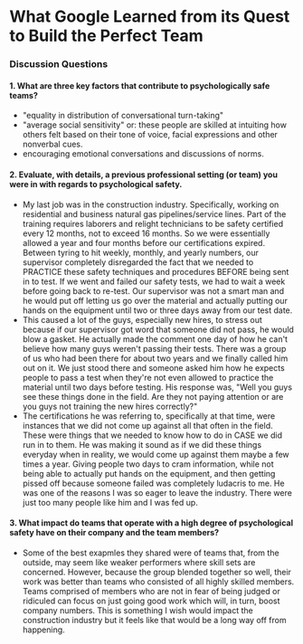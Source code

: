 # What Google Learned from its Quest to Build the Perfect Team

### Discussion Questions

#### 1. What are three key factors that contribute to psychologically safe teams?
- "equality in distribution of conversational turn-taking"
- "average social sensitivity" or: these people are skilled at intuiting how others felt based on their tone of voice, facial expressions and other nonverbal cues.
- encouraging emotional conversations and discussions of norms.

#### 2. Evaluate, with details, a previous professional setting (or team) you were in with regards to psychological safety.
- My last job was in the construction industry. Specifically, working on residential and business natural gas pipelines/service lines. Part of the training requires laborers and relight technicians to be safety certified every 12 months, not to exceed 16 months. So we were essentially allowed a year and four months before our certifications expired. Between tyring to hit weekly, monthly, and yearly numbers, our supervisor completely disregarded the fact that we needed to PRACTICE these safety techniques and procedures BEFORE being sent in to test. If we went and failed our safety tests, we had to wait a week before going back to re-test. Our supervisor was not a smart man and he would put off letting us go over the material and actually putting our hands on the equipment until two or three days away from our test date.
- This caused a lot of the guys, especially new hires, to stress out because if our supervisor got word that someone did not pass, he would blow a gasket. He actually made the comment one day of how he can't believe how many guys weren't passing their tests. There was a group of us who had been there for about two years and we finally called him out on it. We just stood there and someone asked him how he expects people to pass a test when they're not even allowed to practice the material until two days before testing. His response was, "Well you guys see these things done in the field. Are they not paying attention or are you guys not training the new hires correctly?"
- The certifications he was referring to, specifically at that time, were instances that we did not come up against all that often in the field. These were things that we needed to know how to do in CASE we did run in to them. He was making it sound as if we did these things everyday when in reality, we would come up against them maybe a few times a year. Giving people two days to cram information, while not being able to actually put hands on the equipment, and then getting pissed off because someone failed was completely ludacris to me. He was one of the reasons I was so eager to leave the industry. There were just too many people like him and I was fed up.


#### 3. What impact do teams that operate with a high degree of psychological safety have on their company and the team members?
- Some of the best exapmles they shared were of teams that, from the outside, may seem like weaker performers where skill sets are concerned. However, because the group blended together so well, their work was better than teams who consisted of all highly skilled members. Teams comprised of members who are not in fear of being judged or ridiculed can focus on just going good work which will, in turn, boost company numbers. This is something I wish would impact the construction industry but it feels like that would be a long way off from happening.